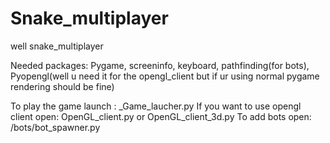 # Snake_multiplayer
well snake_multiplayer

Needed packages: Pygame, screeninfo, keyboard, pathfinding(for bots), Pyopengl(well u need it for the opengl_client but if ur using normal pygame rendering should be fine)

To play the game launch : _Game_laucher.py
If you want to use opengl client open: OpenGL_client.py or OpenGL_client_3d.py
To add bots open: /bots/bot_spawner.py
